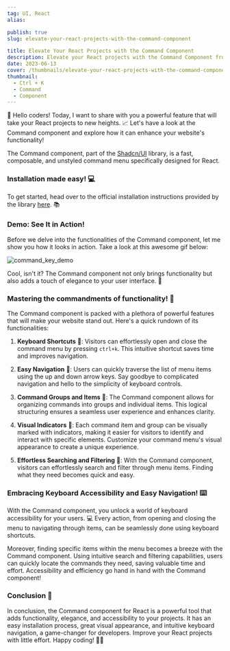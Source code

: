 ```yaml
---
tag: UI, React
alias:

publish: true
slug: elevate-your-react-projects-with-the-command-component

title: Elevate Your React Projects with the Command Component
description: Elevate your React projects with the Command Component from shadcn/ui. Enhance functionality and accessibility. Try it now!
date: 2023-06-13
cover: /thumbnails/elevate-your-react-projects-with-the-command-component.png
thumbnail:
  - Ctrl + K
  - Command
  - Component
---
```


🚀 Hello coders! Today, I want to share with you a powerful feature that will take your React projects to new heights. 📈 Let's have a look at the Command component and explore how it can enhance your website's functionality!

The Command component, part of the [Shadcn/UI](https://ui.shadcn.com/) library, is a fast, composable, and unstyled command menu specifically designed for React.

### Installation made easy! 💻

To get started, head over to the official installation instructions provided by the library [here](https://ui.shadcn.com/docs/components/command). 📚

### Demo: See It in Action!

Before we delve into the functionalities of the Command component, let me show you how it looks in action. Take a look at this awesome gif below:

![command_key_demo](assets/command_key_demo.gif)

Cool, isn't it? The Command component not only brings functionality but also adds a touch of elegance to your user interface. 🎩

### Mastering the commandments of functionality! 🌟

The Command component is packed with a plethora of powerful features that will make your website stand out. Here's a quick rundown of its functionalities:

1. **Keyboard Shortcuts** 🎹: Visitors can effortlessly open and close the command menu by pressing `ctrl+k`. This intuitive shortcut saves time and improves navigation.
    
2. **Easy Navigation** 🚀: Users can quickly traverse the list of menu items using the up and down arrow keys. Say goodbye to complicated navigation and hello to the simplicity of keyboard controls.
    
3. **Command Groups and Items** 📂: The Command component allows for organizing commands into groups and individual items. This logical structuring ensures a seamless user experience and enhances clarity.
    
4. **Visual Indicators** 👀: Each command item and group can be visually marked with indicators, making it easier for visitors to identify and interact with specific elements. Customize your command menu's visual appearance to create a unique experience.
    
5. **Effortless Searching and Filtering** 🔎: With the Command component, visitors can effortlessly search and filter through menu items. Finding what they need becomes quick and easy.
  

### Embracing Keyboard Accessibility and Easy Navigation! ⌨️

With the Command component, you unlock a world of keyboard accessibility for your users. 💻 Every action, from opening and closing the menu to navigating through items, can be seamlessly done using keyboard shortcuts.

Moreover, finding specific items within the menu becomes a breeze with the Command component. Using intuitive search and filtering capabilities, users can quickly locate the commands they need, saving valuable time and effort. Accessibility and efficiency go hand in hand with the Command component!

### Conclusion 🎉

In conclusion, the Command component for React is a powerful tool that adds functionality, elegance, and accessibility to your projects. It has an easy installation process, great visual appearance, and intuitive keyboard navigation, a game-changer for developers. Improve your React projects with little effort. Happy coding! 🚀😀
